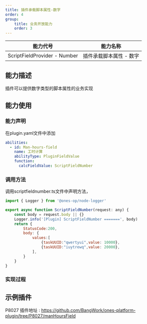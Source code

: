 ```yaml
---
title: 插件承载脚本属性-数字
order: 4
group:
    title: 业务开放能力
    order: 3
---
```


| 能力代号                     | 能力名称                |
| ---------------------------- | ----------------------- |
| ScriptFieldProvider - Number | 插件承载脚本属性 - 数字 |

## 能力描述

插件可以提供数字类型的脚本属性的业务实现



## 能力使用

### 能力声明

在plugin.yaml文件中添加

```yaml
abilities:
  - id: Man-hours-field
    name: 工时计算
    abilityType: PluginFieldValue
    function:
      calcFieldValue: ScriptFieldNumber
```



### 调用方法

调用scriptfieldnumber.ts文件中声明方法，

```javascript
import { Logger } from '@ones-op/node-logger'

export async function ScriptFieldNumber(request: any) {
	const body = request.body || {}
	Logger.info('[Plugin] ScriptFieldNumber =======', body)
	return {
		StatusCode:200,
		body: {
			values:[
				{taskUUID:"qwertyui",value: 10000},
				{taskUUID:"iuytrewq",value: 20000},
			],
		}
	}
}
```




### 实现过程



## 示例插件

P8027 插件地址 : https://github.com/BangWork/ones-platform-plugin/tree/P8027/manHoursField

